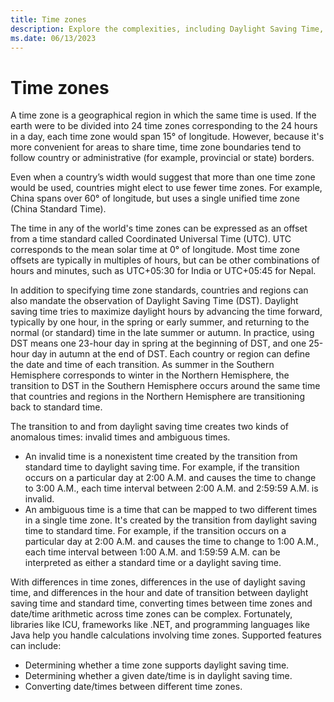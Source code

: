 ```yaml
---
title: Time zones
description: Explore the complexities, including Daylight Saving Time, of time zones across the world.
ms.date: 06/13/2023
---
```


# Time zones

A time zone is a geographical region in which the same time is used. If the earth were to be divided into 24 time zones corresponding to the 24 hours in a day, each time zone would span 15° of longitude. However, because it's more convenient for areas to share time, time zone boundaries tend to follow country or administrative (for example, provincial or state) borders.

Even when a country’s width would suggest that more than one time zone would be used, countries might elect to use fewer time zones. For example, China spans over 60° of longitude, but uses a single unified time zone (China Standard Time).

The time in any of the world's time zones can be expressed as an offset from a time standard called Coordinated Universal Time (UTC). UTC corresponds to the mean solar time at 0° of longitude. Most time zone offsets are typically in multiples of hours, but can be other combinations of hours and minutes, such as UTC+05:30 for India or UTC+05:45 for Nepal.

In addition to specifying time zone standards, countries and regions can also mandate the observation of Daylight Saving Time (DST). Daylight saving time tries to maximize daylight hours by advancing the time forward, typically by one hour, in the spring or early summer, and returning to the normal (or standard) time in the late summer or autumn. In practice, using DST means one 23-hour day in spring at the beginning of DST, and one 25-hour day in autumn at the end of DST. Each country or region can define the date and time of each transition. As summer in the Southern Hemisphere corresponds to winter in the Northern Hemisphere, the transition to DST in the Southern Hemisphere occurs around the same time that countries and regions in the Northern Hemisphere are transitioning back to standard time.

The transition to and from daylight saving time creates two kinds of anomalous times: invalid times and ambiguous times.

- An invalid time is a nonexistent time created by the transition from standard time to daylight saving time. For example, if the transition occurs on a particular day at 2:00 A.M. and causes the time to change to 3:00 A.M., each time interval between 2:00 A.M. and 2:59:59 A.M. is invalid.
- An ambiguous time is a time that can be mapped to two different times in a single time zone. It's created by the transition from daylight saving time to standard time. For example, if the transition occurs on a particular day at 2:00 A.M. and causes the time to change to 1:00 A.M., each time interval between 1:00 A.M. and 1:59:59 A.M. can be interpreted as either a standard time or a daylight saving time.

With differences in time zones, differences in the use of daylight saving time, and differences in the hour and date of transition between daylight saving time and standard time, converting times between time zones and date/time arithmetic across time zones can be complex. Fortunately, libraries like ICU, frameworks like .NET, and programming languages like Java help you handle calculations involving time zones. Supported features can include:

- Determining whether a time zone supports daylight saving time.
- Determining whether a given date/time is in daylight saving time.
- Converting date/times between different time zones.
